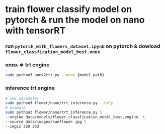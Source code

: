 # train flower classify model on pytorch &  run the model on nano with tensorRT

### run ```pytorch_with_flowers_dataset.ipynb``` on pytorch & dowload ```flower_classfication_model_best.onnx```

### onnx => trt engine
```bash
sudo python3 onnx2trt.py --onnx {model_path}
```
### inference trt engine
```bash
# see parameter
sudo python3 flower/nano/trt_inference.py --help
# example
sudo python3 flower/nano/trt_inference.py \
--engine data/models/flower_classfication_model_best.engine  \
--source data/images/sunflower.jpg \
--imgsz 320 263 
```
